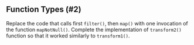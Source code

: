 ## Function Types (#2)

Replace the code that calls first `filter()`, then `map()` with one invocation 
of the function `mapNotNull()`. Complete the implementation of `transform2()` 
function so that it worked similarly to `transform1()`.